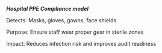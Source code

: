 ***Hospital PPE Compliance model***

Detects: Masks, gloves, gowns, face shields

Purpose: Ensure staff wear proper gear in sterile zones

Impact: Reduces infection risk and improves audit readiness

